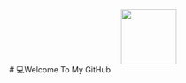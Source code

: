 <div id="header" align="center">
  <img src="https://media4.giphy.com/media/v1.Y2lkPTc5MGI3NjExa2FrMjludTNrdTFwa3h2NnV3Z3J3bDl3YjRsb3FnaGMzd3c0OWx5ciZlcD12MV9pbnRlcm5hbF9naWZfYnlfaWQmY3Q9Zw/78XCFBGOlS6keY1Bil/giphy.gif" width="100"/>
</div>
# 💻Welcome To My GitHub

